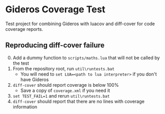 Gideros Coverage Test
=====================

Test project for combining Gideros with luacov and diff-cover for code coverage reports.

Reproducing diff-cover failure
------------------------------

0. Add a dummy function to `scripts/maths.lua` that will not be called by the test
0. From the repository root, run `util\runtests.bat`
    * You will need to `set LUA=<path to lua interpreter>` if you don't have Gideros
0. `diff-cover` should report coverage is below 100%
    * Save a copy of `coverage.xml` if you need it
0. `set TEST_FAIL=1` and rerun `util\runtests.bat`
0. `diff-cover` should report that there are no lines with coverage information
